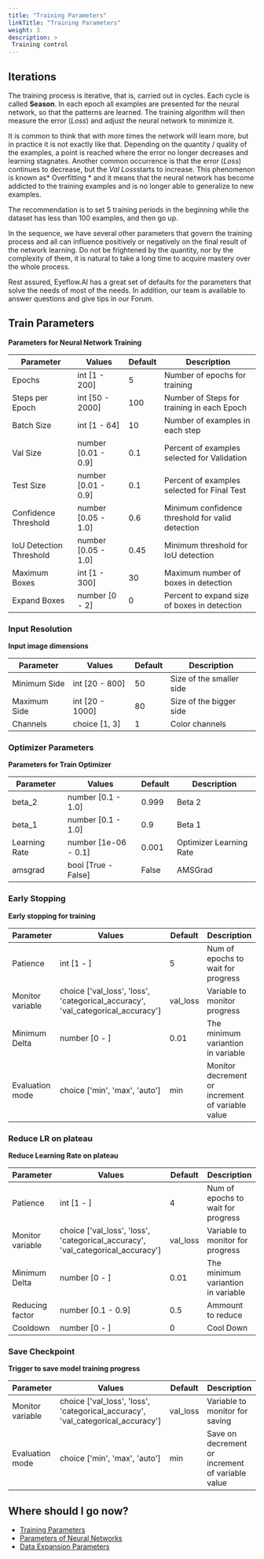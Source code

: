 ```yaml
---
title: "Training Parameters"
linkTitle: "Training Parameters"
weight: 3
description: >
 Training control
---
```


## Iterations
The training process is iterative, that is, carried out in cycles. Each cycle is called **Season**. In each epoch all examples are presented for the neural network, so that the patterns are learned. The training algorithm will then measure the error (*Loss*) and adjust the neural network to minimize it.

It is common to think that with more times the network will learn more, but in practice it is not exactly like that. Depending on the quantity / quality of the examples, a point is reached where the error no longer decreases and learning stagnates. Another common occurrence is that the error (*Loss*) continues to decrease, but the *Val Loss*starts to increase. This phenomenon is known as* Overfitting * and it means that the neural network has become addicted to the training examples and is no longer able to generalize to new examples.

The recommendation is to set 5 training periods in the beginning while the dataset has less than 100 examples, and then go up.

In the sequence, we have several other parameters that govern the training process and all can influence positively or negatively on the final result of the network learning. Do not be frightened by the quantity, nor by the complexity of them, it is natural to take a long time to acquire mastery over the whole process.

Rest assured, Eyeflow.AI has a great set of defaults for the parameters that solve the needs of most of the needs. In addition, our team is available to answer questions and give tips in our Forum.

<!-- <parm_table> -->


## Train Parameters

**Parameters for Neural Network Training**

|Parameter|Values|Default|Description|
|---------|------|-------|-----------|
|Epochs|int [1 - 200]|5|Number of epochs for training|
|Steps per Epoch|int [50 - 2000]|100|Number of Steps for training in each Epoch|
|Batch Size|int [1 - 64]|10|Number of examples in each step|
|Val Size|number [0.01 - 0.9]|0.1|Percent of examples selected for Validation|
|Test Size|number [0.01 - 0.9]|0.1|Percent of examples selected for Final Test|
|Confidence Threshold|number [0.05 - 1.0]|0.6|Minimum confidence threshold for valid detection|
|IoU Detection Threshold|number [0.05 - 1.0]|0.45|Minimum threshold for IoU detection|
|Maximum Boxes|int [1 - 300]|30|Maximum number of boxes in detection|
|Expand Boxes|number [0 - 2]|0|Percent to expand size of boxes in detection|


### Input Resolution

**Input image dimensions**

|Parameter|Values|Default|Description|
|---------|------|-------|-----------|
|Minimum Side|int [20 - 800]|50|Size of the smaller side|
|Maximum Side|int [20 - 1000]|80|Size of the bigger side|
|Channels|choice [1, 3]|1|Color channels|




### Optimizer Parameters

**Parameters for Train Optimizer**

|Parameter|Values|Default|Description|
|---------|------|-------|-----------|
|beta_2|number [0.1 - 1.0]|0.999|Beta 2|
|beta_1|number [0.1 - 1.0]|0.9|Beta 1|
|Learning Rate|number [1e-06 - 0.1]|0.001|Optimizer Learning Rate|
|amsgrad|bool [True - False]|False|AMSGrad|




### Early Stopping

**Early stopping for training**

|Parameter|Values|Default|Description|
|---------|------|-------|-----------|
|Patience|int [1 - ]|5|Num of epochs to wait for progress|
|Monitor variable|choice ['val_loss', 'loss', 'categorical_accuracy', 'val_categorical_accuracy']|val_loss|Variable to monitor progress|
|Minimum Delta|number [0 - ]|0.01|The minimum variantion in variable|
|Evaluation mode|choice ['min', 'max', 'auto']|min|Monitor decrement or increment of variable value|




### Reduce LR on plateau

**Reduce Learning Rate on plateau**

|Parameter|Values|Default|Description|
|---------|------|-------|-----------|
|Patience|int [1 - ]|4|Num of epochs to wait for progress|
|Monitor variable|choice ['val_loss', 'loss', 'categorical_accuracy', 'val_categorical_accuracy']|val_loss|Variable to monitor for progress|
|Minimum Delta|number [0 - ]|0.01|The minimum variantion in variable|
|Reducing factor|number [0.1 - 0.9]|0.5|Ammount to reduce|
|Cooldown|number [0 - ]|0|Cool Down|




### Save Checkpoint

**Trigger to save model training progress**

|Parameter|Values|Default|Description|
|---------|------|-------|-----------|
|Monitor variable|choice ['val_loss', 'loss', 'categorical_accuracy', 'val_categorical_accuracy']|val_loss|Variable to monitor for saving|
|Evaluation mode|choice ['min', 'max', 'auto']|min|Save on decrement or increment of variable value|




<!-- </parm_table> -->

## Where should I go now?

* [Training Parameters](/docs/concepts/training/train_parms)
* [Parameters of Neural Networks](/docs/concepts/training/dnn_parms)
* [Data Expansion Parameters](/docs/concepts/training/data_augmentation_parms)

